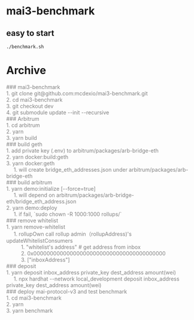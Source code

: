 # mai3-benchmark
## easy to start
`./benchmark.sh`

# Archive
<span style="color:gray">
### mai3-benchmark <br>
1. git clone git@github.com:mcdexio/mai3-benchmark.git <br>
2. cd mai3-benchmark <br>
3. git checkout dev <br>
4. git submodule update --init --recursive <br>
### Arbitrum <br>
1. cd arbitrum <br>
2. yarn <br>
3. yarn build <br>
### build geth <br>
1. add private key (.env) to arbitrum/packages/arb-bridge-eth <br>
2. yarn docker:build:geth <br>
3. yarn docker:geth <br>
&nbsp&nbsp&nbsp&nbsp   1.  will create bridge_eth_addresses.json under arbitrum/packages/arb-bridge-eth <br>
### build arbitrum <br>
1. yarn demo:initialize [--force=true] <br>
&nbsp&nbsp&nbsp&nbsp   1. will depend on arbitrum/packages/arb-bridge-eth/bridge_eth_address.json <br>
2. yarn demo:deploy <br>
&nbsp&nbsp&nbsp&nbsp   1. if fail, `sudo chown -R 1000:1000 rollups/` <br>
### remove whitelist <br>
1. yarn remove-whitelist <br>
&nbsp&nbsp&nbsp&nbsp   1. rollupOwn call rollup admin（rollupAddress)'s updateWhitelistConsumers <br>
&nbsp&nbsp&nbsp&nbsp &nbsp&nbsp&nbsp&nbsp     1. "whitelist's address" # get address from inbox <br>
&nbsp&nbsp&nbsp&nbsp &nbsp&nbsp&nbsp&nbsp     2. 0x0000000000000000000000000000000000000000 <br>
&nbsp&nbsp&nbsp&nbsp &nbsp&nbsp&nbsp&nbsp     3. ["inboxAddress"] <br>
### deposit <br>
1. yarn deposit inbox_address private_key dest_address amount(wei) <br>
&nbsp&nbsp&nbsp&nbsp   1. npx hardhat --network local_development deposit inbox_address private_key dest_address amount(wei) <br>
### deploy mai-protocol-v3 and test benchmark <br>
1. cd mai3-benchmark <br>
2. yarn <br>
3. yarn benchmark <br>
</span>